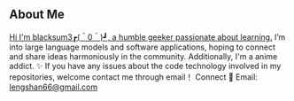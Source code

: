 ## About Me
[Hi I'm blacksum3┏(＾0＾)┛, a humble geeker passionate about learning.](https://readme-typing-svg.herokuapp.com/demo/?weight=500&size=24&color=11106E&background=FFFFFF00&center=true&vCenter=true&multiline=true&repeat=false&lines=Hi+I%E2%80%99m+blacksum3) 
I’m into large language models and software applications, hoping to connect and share ideas harmoniously in the community. Additionally, I'm a anime addict. ✨
If you have any issues about the code technology involved in my repositories, welcome contact me through email！
Connect
📧 Email: lengshan66@gmail.com
<!--
**blacksum3/blacksum3** is a ✨ _special_ ✨ repository because its `README.md` (this file) appears on your GitHub profile.

Here are some ideas to get you started:

- 🔭 I’m currently working on ...
- 🌱 I’m currently learning ...
- 👯 I’m looking to collaborate on ...
- 🤔 I’m looking for help with ...
- 💬 Ask me about ...
- 📫 How to reach me: ...
- 😄 Pronouns: ...
- ⚡ Fun fact: ...
-->
